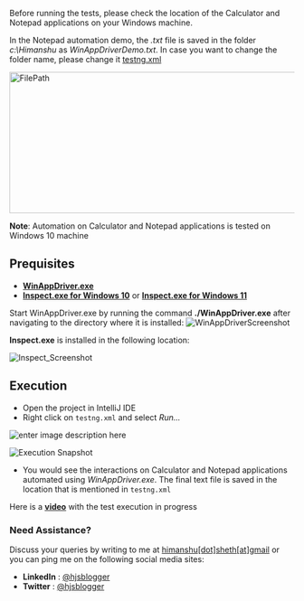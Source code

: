 Before running the tests, please check the location of the Calculator and Notepad applications on your Windows machine.

In the Notepad automation demo, the *.txt* file is saved in the folder *c:\Himanshu* as *WinAppDriverDemo.txt*. In case you want to change the folder name, please change it [testng.xml](https://github.com/hjsblogger/winappdriver-desktop-app-automation/blob/main/testng.xml)

<img width="600" height="250" alt="FilePath" src="https://user-images.githubusercontent.com/1688653/205455356-29fc038c-1f6c-483f-8740-4b59dca641dc.png">

**Note**: Automation on Calculator and Notepad applications is tested on Windows 10 machine

## Prequisites ##

 - [**WinAppDriver.exe**](https://github.com/microsoft/WinAppDriver/releases/tag/v1.2.99)
 - **[Inspect.exe for Windows 10](https://go.microsoft.com/fwlink/?linkid=2164145)** or **[Inspect.exe for Windows 11](https://go.microsoft.com/fwlink/p/?linkid=2196241)**

Start WinAppDriver.exe by running the command **./WinAppDriver.exe** after navigating to the directory where it is installed:
![WinAppDriverScreenshot](https://user-images.githubusercontent.com/1688653/205455944-56d79534-d47f-480e-af0b-d463f7a9640a.png)

**Inspect.exe** is installed in the following location:

![Inspect_Screenshot](https://user-images.githubusercontent.com/1688653/205455835-8d3bc4dc-28bf-4be1-9baa-f1de6718d70e.png)

## Execution ##

 - Open the project in IntelliJ IDE
 - Right click on `testng.xml` and select *Run...*

![enter image description here](https://user-images.githubusercontent.com/1688653/205456191-775c3eb7-566b-48aa-bb72-7d9d5ae64480.png)

![Execution Snapshot](https://user-images.githubusercontent.com/1688653/205456192-f5ca3e31-c134-4b61-84e3-2bbcc4848fca.png)

 - You would see the interactions on Calculator and Notepad applications automated using *WinAppDriver.exe*. The final text file is saved in the location that is mentioned in `testng.xml`

Here is a **[video](https://www.youtube.com/watch?v=sXLde_8aGrg)** with the test execution in progress

### Need Assistance? ###
Discuss your queries by writing to me at [himanshu[dot]sheth[at]gmail](mailto:himanshu.sheth@gmail.com) or you can ping me on the following social media sites:

 - **LinkedIn** : [@hjsblogger](https://linkedin.com/in/hjsblogger)
 -  **Twitter** : [@hjsblogger](https://www.twitter.com/hjsblogger)
